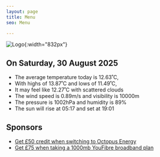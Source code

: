 ```yaml
---
layout: page
title: Menu
seo: Menu

---
```


![Logo](/images/logo.jpg){:width="832px"}

<!-- weather_marker starts -->
## On Saturday, 30 August 2025

- The average temperature today is 12.63˚C,
- With highs of 13.87˚C and lows of 11.49˚C,
- It may feel like 12.27˚C with scattered clouds
- The wind speed is 0.89m/s and visibility is 10000m
- The pressure is 1002hPa and humidity is 89%
- The sun will rise at 05:17 and set at 19:01

<!-- weather_marker ends -->

## Sponsors

- [Get £50 credit when switching to Octopus Energy](https://bit.ly/3oD1nnS)
- [Get £75 when taking a 1000mb YouFibre broadband plan](https://aklam.io/91zWhU?)

